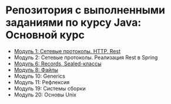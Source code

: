 # Репозитория с выполненными заданиями по курсу Java: Основной курс

- [Модуль 1: Сетевые протоколы. HTTP. Rest](https://github.com/GaninM/java-main-course/tree/main/module1-rest)
- Модуль 2: Сетевые протоколы. Реализация Rest в Spring
- [Модуль 6: Records, Sealed-классы](https://github.com/GaninM/java-main-course/tree/main/module6-records-and-sealed)
- [Модуль 8: Файлы](https://github.com/GaninM/java-main-course/tree/main/module8-file-tree-check)
- Модуль 10: Generics
- Модуль 11: Рефлексия
- Модуль 19: Системы сборки
- Модуль 20: Основы Unix
